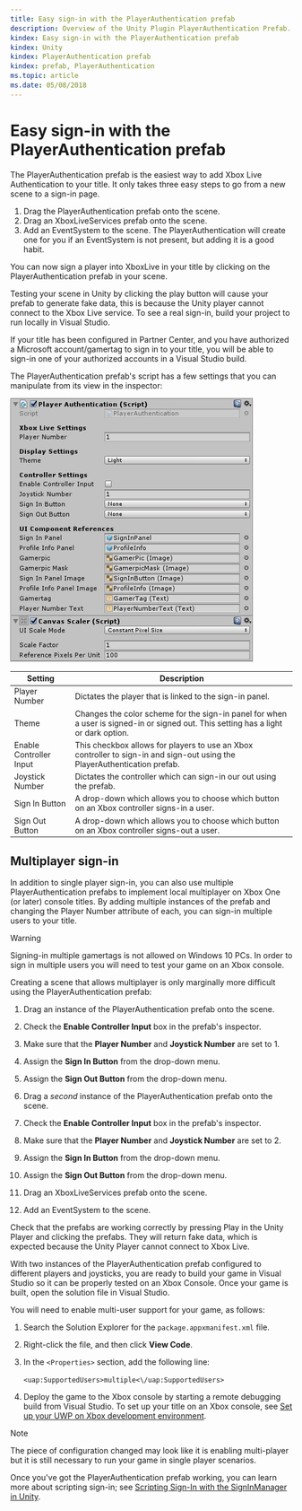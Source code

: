 ```yaml
---
title: Easy sign-in with the PlayerAuthentication prefab
description: Overview of the Unity Plugin PlayerAuthentication Prefab.
kindex: Easy sign-in with the PlayerAuthentication prefab
kindex: Unity
kindex: PlayerAuthentication prefab
kindex: prefab, PlayerAuthentication
ms.topic: article
ms.date: 05/08/2018
---
```


# Easy sign-in with the PlayerAuthentication prefab

The PlayerAuthentication prefab is the easiest way to add Xbox Live Authentication to your title.
It only takes three easy steps to go from a new scene to a sign-in page.

1. Drag the PlayerAuthentication prefab onto the scene.
2. Drag an XboxLiveServices prefab onto the scene.
3. Add an EventSystem to the scene. The PlayerAuthentication will create one for you if an EventSystem is not present, but adding it is a good habit.

You can now sign a player into XboxLive in your title by clicking on the PlayerAuthentication prefab in your scene.

Testing your scene in Unity by clicking the play button will cause your prefab to generate fake data, this is because the Unity player cannot connect to the Xbox Live service.
To see a real sign-in, build your project to run locally in Visual Studio.

If your title has been configured in Partner Center, and you have authorized a Microsoft account/gamertag to sign in to your title, you will be able to sign-in one of your authorized accounts in a Visual Studio build.

The PlayerAuthentication prefab's script has a few settings that you can manipulate from its view in the inspector:

![PlayerAuthentication inspector screenshot](live-authentication-prefab-sign-in-images/playerauthentication_prefab_inspector.JPG)

| Setting | Description |
|---------|-------------|
| Player Number | Dictates the player that is linked to the sign-in panel. |
| Theme | Changes the color scheme for the sign-in panel for when a user is signed-in or signed out. This setting has a light or dark option. |
| Enable Controller Input | This checkbox allows for players to use an Xbox controller to sign-in and sign-out using the PlayerAuthentication prefab. |
| Joystick Number | Dictates the controller which can sign-in our out using the prefab. |
| Sign In Button | A drop-down which allows you to choose which button on an Xbox controller signs-in a user. |
| Sign Out Button | A drop-down which allows you to choose which button on an Xbox controller signs-out a user. |


## Multiplayer sign-in

In addition to single player sign-in, you can also use multiple PlayerAuthentication prefabs to implement local multiplayer on Xbox One (or later) console titles.
By adding multiple instances of the prefab and changing the Player Number attribute of each, you can sign-in multiple users to your title.

> [!WARNING]
> Signing-in multiple gamertags is not allowed on Windows 10 PCs. In order to sign in multiple users you will need to test your game on an Xbox console.

Creating a scene that allows multiplayer is only marginally more difficult using the PlayerAuthentication prefab:

1. Drag an instance of the PlayerAuthentication prefab onto the scene.

2. Check the **Enable Controller Input** box in the prefab's inspector.

3. Make sure that the **Player Number** and **Joystick Number** are set to 1.

4. Assign the **Sign In Button** from the drop-down menu.

5. Assign the **Sign Out Button** from the drop-down menu.

6. Drag a *second* instance of the PlayerAuthentication prefab onto the scene.

7. Check the **Enable Controller Input** box in the prefab's inspector.

8. Make sure that the **Player Number** and **Joystick Number** are set to 2.

9. Assign the **Sign In Button** from the drop-down menu.

10. Assign the **Sign Out Button** from the drop-down menu.

11. Drag an XboxLiveServices prefab onto the scene.

12. Add an EventSystem to the scene.

Check that the prefabs are working correctly by pressing Play in the Unity Player and clicking the prefabs.
They will return fake data, which is expected because the Unity Player cannot connect to Xbox Live.

With two instances of the PlayerAuthentication prefab configured to different players and joysticks, you are ready to build your game in Visual Studio so it can be properly tested on an Xbox Console.
Once your game is built, open the solution file in Visual Studio.

You will need to enable multi-user support for your game, as follows:

1. Search the Solution Explorer for the `package.appxmanifest.xml` file.

2. Right-click the file, and then click **View Code**.

3. In the `<Properties>` section, add the following line:

    `<uap:SupportedUsers>multiple<\/uap:SupportedUsers>`

4. Deploy the game to the Xbox console by starting a remote debugging build from Visual Studio.
   To set up your title on an Xbox console, see [Set up your UWP on Xbox development environment](https://docs.microsoft.com/windows/uwp/xbox-apps/development-environment-setup).

> [!NOTE]
> The piece of configuration changed may look like it is enabling multi-player but it is still necessary to run your game in single player scenarios.

Once you've got the PlayerAuthentication prefab working, you can learn more about scripting sign-in; see [Scripting Sign-In with the SignInManager in Unity](live-sign-in-manager.md).
